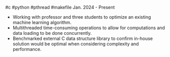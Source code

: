 #c #python #pthread #makefile
Jan. 2024 - Present

- Working with professor and three students to optimize an existing machine learning algorithm.
- Multithreaded time-consuming operations to allow for computations and data loading to be done concurrently.
- Benchmarked external C data structure library to confirm in-house solution would be optimal when considering complexity and performance. 